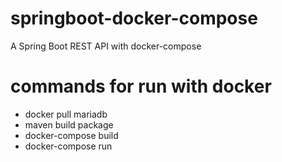 # springboot-docker-compose
A Spring Boot REST API with docker-compose

# commands for run with docker
- docker pull mariadb
- maven build package
- docker-compose build
- docker-compose run
